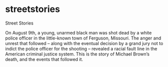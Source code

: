 streetstories
=============

Street Stories

On August 9th, a young, unarmed black man was shot dead by a white police officer in the little-known town of Ferguson, Missouri. The anger and unrest that followed – along with the eventual decision by a grand jury not to indict the police officer for the shooting – revealed a racial fault line in the American criminal justice system. This is the story of Michael Brown’s death, and the events that followed it. 
